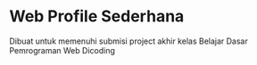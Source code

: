 # Web Profile Sederhana

Dibuat untuk memenuhi submisi project akhir kelas Belajar Dasar Pemrograman Web Dicoding
